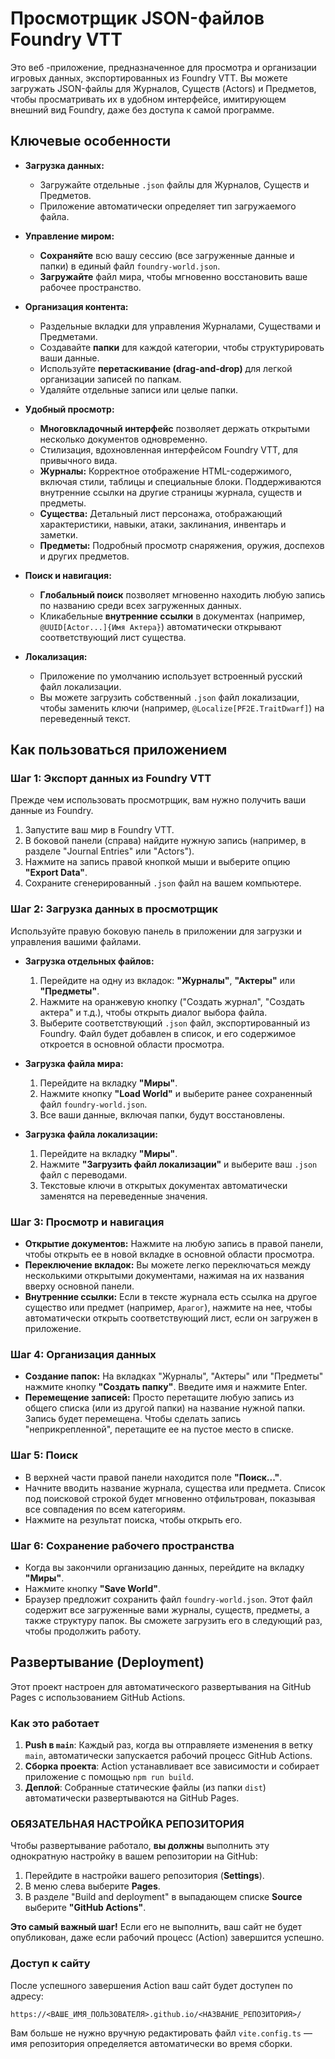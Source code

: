 # Просмотрщик JSON-файлов Foundry VTT

Это веб     -приложение, предназначенное для просмотра и организации игровых данных, экспортированных из Foundry VTT. Вы можете загружать JSON-файлы для Журналов, Существ (Actors) и Предметов, чтобы просматривать их в удобном интерфейсе, имитирующем внешний вид Foundry, даже без доступа к самой программе.

## Ключевые особенности

-   **Загрузка данных:**
    -   Загружайте отдельные `.json` файлы для Журналов, Существ и Предметов.
    -   Приложение автоматически определяет тип загружаемого файла.

-   **Управление миром:**
    -   **Сохраняйте** всю вашу сессию (все загруженные данные и папки) в единый файл `foundry-world.json`.
    -   **Загружайте** файл мира, чтобы мгновенно восстановить ваше рабочее пространство.

-   **Организация контента:**
    -   Раздельные вкладки для управления Журналами, Существами и Предметами.
    -   Создавайте **папки** для каждой категории, чтобы структурировать ваши данные.
    -   Используйте **перетаскивание (drag-and-drop)** для легкой организации записей по папкам.
    -   Удаляйте отдельные записи или целые папки.

-   **Удобный просмотр:**
    -   **Многовкладочный интерфейс** позволяет держать открытыми несколько документов одновременно.
    -   Стилизация, вдохновленная интерфейсом Foundry VTT, для привычного вида.
    -   **Журналы:** Корректное отображение HTML-содержимого, включая стили, таблицы и специальные блоки. Поддерживаются внутренние ссылки на другие страницы журнала, существ и предметы.
    -   **Существа:** Детальный лист персонажа, отображающий характеристики, навыки, атаки, заклинания, инвентарь и заметки.
    -   **Предметы:** Подробный просмотр снаряжения, оружия, доспехов и других предметов.

-   **Поиск и навигация:**
    -   **Глобальный поиск** позволяет мгновенно находить любую запись по названию среди всех загруженных данных.
    -   Кликабельные **внутренние ссылки** в документах (например, `@UUID[Actor...]{Имя Актера}`) автоматически открывают соответствующий лист существа.

-   **Локализация:**
    -   Приложение по умолчанию использует встроенный русский файл локализации.
    -   Вы можете загрузить собственный `.json` файл локализации, чтобы заменить ключи (например, `@Localize[PF2E.TraitDwarf]`) на переведенный текст.

## Как пользоваться приложением

### Шаг 1: Экспорт данных из Foundry VTT

Прежде чем использовать просмотрщик, вам нужно получить ваши данные из Foundry.

1.  Запустите ваш мир в Foundry VTT.
2.  В боковой панели (справа) найдите нужную запись (например, в разделе "Journal Entries" или "Actors").
3.  Нажмите на запись правой кнопкой мыши и выберите опцию **"Export Data"**.
4.  Сохраните сгенерированный `.json` файл на вашем компьютере.

### Шаг 2: Загрузка данных в просмотрщик

Используйте правую боковую панель в приложении для загрузки и управления вашими файлами.

-   **Загрузка отдельных файлов:**
    1.  Перейдите на одну из вкладок: **"Журналы"**, **"Актеры"** или **"Предметы"**.
    2.  Нажмите на оранжевую кнопку ("Создать журнал", "Создать актера" и т.д.), чтобы открыть диалог выбора файла.
    3.  Выберите соответствующий `.json` файл, экспортированный из Foundry. Файл будет добавлен в список, и его содержимое откроется в основной области просмотра.

-   **Загрузка файла мира:**
    1.  Перейдите на вкладку **"Миры"**.
    2.  Нажмите кнопку **"Load World"** и выберите ранее сохраненный файл `foundry-world.json`.
    3.  Все ваши данные, включая папки, будут восстановлены.

-   **Загрузка файла локализации:**
    1.  Перейдите на вкладку **"Миры"**.
    2.  Нажмите **"Загрузить файл локализации"** и выберите ваш `.json` файл с переводами.
    3.  Текстовые ключи в открытых документах автоматически заменятся на переведенные значения.

### Шаг 3: Просмотр и навигация

-   **Открытие документов:** Нажмите на любую запись в правой панели, чтобы открыть ее в новой вкладке в основной области просмотра.
-   **Переключение вкладок:** Вы можете легко переключаться между несколькими открытыми документами, нажимая на их названия вверху основной панели.
-   **Внутренние ссылки:** Если в тексте журнала есть ссылка на другое существо или предмет (например, `Арагог`), нажмите на нее, чтобы автоматически открыть соответствующий лист, если он загружен в приложение.

### Шаг 4: Организация данных

-   **Создание папок:** На вкладках "Журналы", "Актеры" или "Предметы" нажмите кнопку **"Создать папку"**. Введите имя и нажмите Enter.
-   **Перемещение записей:** Просто перетащите любую запись из общего списка (или из другой папки) на название нужной папки. Запись будет перемещена. Чтобы сделать запись "неприкрепленной", перетащите ее на пустое место в списке.

### Шаг 5: Поиск

-   В верхней части правой панели находится поле **"Поиск..."**.
-   Начните вводить название журнала, существа или предмета. Список под поисковой строкой будет мгновенно отфильтрован, показывая все совпадения по всем категориям.
-   Нажмите на результат поиска, чтобы открыть его.

### Шаг 6: Сохранение рабочего пространства

-   Когда вы закончили организацию данных, перейдите на вкладку **"Миры"**.
-   Нажмите кнопку **"Save World"**.
-   Браузер предложит сохранить файл `foundry-world.json`. Этот файл содержит все загруженные вами журналы, существ, предметы, а также структуру папок. Вы сможете загрузить его в следующий раз, чтобы продолжить работу.

## Развертывание (Deployment)

Этот проект настроен для автоматического развертывания на GitHub Pages с использованием GitHub Actions.

### Как это работает

1.  **Push в `main`**: Каждый раз, когда вы отправляете изменения в ветку `main`, автоматически запускается рабочий процесс GitHub Actions.
2.  **Сборка проекта**: Action устанавливает все зависимости и собирает приложение с помощью `npm run build`.
3.  **Деплой**: Собранные статические файлы (из папки `dist`) автоматически развертываются на GitHub Pages.

### **ОБЯЗАТЕЛЬНАЯ НАСТРОЙКА РЕПОЗИТОРИЯ**

Чтобы развертывание работало, **вы должны** выполнить эту однократную настройку в вашем репозитории на GitHub:

1.  Перейдите в настройки вашего репозитория (**Settings**).
2.  В меню слева выберите **Pages**.
3.  В разделе "Build and deployment" в выпадающем списке **Source** выберите **"GitHub Actions"**.

**Это самый важный шаг!** Если его не выполнить, ваш сайт не будет опубликован, даже если рабочий процесс (Action) завершится успешно.

### Доступ к сайту

После успешного завершения Action ваш сайт будет доступен по адресу:

`https://<ВАШЕ_ИМЯ_ПОЛЬЗОВАТЕЛЯ>.github.io/<НАЗВАНИЕ_РЕПОЗИТОРИЯ>/`

Вам больше не нужно вручную редактировать файл `vite.config.ts` — имя репозитория определяется автоматически во время сборки.
